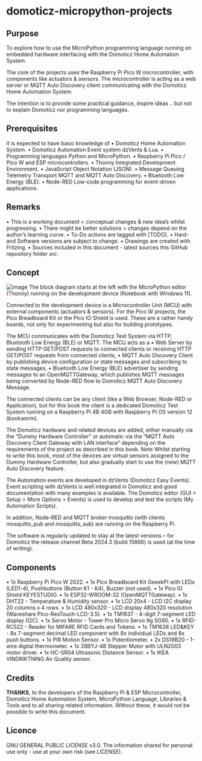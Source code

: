 # domoticz-micropython-projects

## Purpose
To explore how to use the MicroPython programming language running on embedded hardware interfacing with the Domoticz Home Automation System.

The core of the projects uses the Raspberry Pi Pico W microcontroller, with components like actuators & sensors.
The microcontroller is acting as a web server or MQTT Auto Discovery client communicating with the Domoticz Home Automation System.

The intention is to provide some practical guidance, inspire ideas .. but not to explain Domoticz nor programming languages.

## Prerequisites
It is expected to have basic knowledge of 
• Domoticz Home Automation System.
• Domoticz Automation Event system dzVents & Lua.
• Programming languages Python and MicroPython.
• Raspberry Pi Pico / Pico W and ESP microcontrollers.
• Thonny Integrated Development Environment.
• JavaScript Object Notation (JSON).
• Message Queuing Telemetry Transport MQTT and MQTT Auto Discovery.
• Bluetooth Low Energy (BLE).
• Node-RED Low-code programming for event-driven applications.

## Remarks
• This is a working document = conceptual changes & new idea’s whilst progressing.
• There might be better solutions = changes depend on the author’s learning curve.
• To-Do actions are tagged with [TODO].
• Hard- and Software versions are subject to change.
• Drawings are created with Fritzing.
• Sources included in this document - latest sources this GitHub repository folder _src_.

## Concept
![image](https://github.com/rwbl/domoticz-micropython-projects/assets/47274144/54f97a7f-8c10-4699-bb8d-e1994dc028cf)
The block diagram starts at the left with the MicroPython editor (Thonny) running on the development device (Notebook with Windows 11).

Connected to the development device is a Microcontroller Unit (MCU) with external components (actuators & sensors).
For the Pico W projects, the Pico Breadboard Kit or the Pico IO Shield is used. These are a rather handy boards, not only for experimenting but also for building prototypes.

The MCU communicates with the Domoticz Test System via HTTP, Bluetooth Low Energy (BLE) or MQTT.
The MCU acts as a
•	Web Server by sending HTTP GET/POST requests to connected clients or receiving HTTP GET/POST requests from connected clients,
•	MQTT Auto Discovery Client by publishing device configuration or state messages and subscribing to state messages,
•	Bluetooth Low Energy (BLE) advertiser by sending messages to an OpenMQTTGateway, which publishes MQTT messages being converted by Node-RED flow to Domoticz MQTT Auto Discovery Message.

The connected clients can be any client (like a Web Browser, Node-RED or Application), but for this book the client is a dedicated Domoticz Test System running on a Raspberry Pi 4B 4GB with Raspberry Pi OS version 12 (bookworm).

The Domoticz hardware and related devices are added, either manually via the “Dummy Hardware Controller” or automatic via the “MQTT Auto Discovery Client Gateway with LAN interface” depending on the requirements of the project as described in this book.
Note
Whilst starting to write this book, most of the devices are virtual sensors assigned to the Dummy Hardware Controller, but also gradually start to use the (new) MQTT Auto Discovery feature.

The Automation events are developed in dzVents (Domoticz Easy Events).
Event scripting with dzVents is well integrated in Domoticz and good documentation with many examples is available.
The Domoticz editor (GUI > Setup > More Options > Events) is used to develop and test the scripts (My Automation Scripts).

In addition, Node-RED and MQTT broker mosquitto (with clients mosquitto_pub and mosquitto_sub) are running on the Raspberry Pi.

The software is regularly updated to stay at the latest versions – for Domoticz the release channel Beta 2024.3 (build 15866) is used (at the time of writing).

## Components
• 1x Raspberry Pi Pico W 2022.
• 1x Pico Breadboard Kit GeeekPi with LEDs (LED1-4), Pushbuttons (Button K1 - K4), Buzzer (not used).
• 1x Pico IO Shield KEYESTUDIO.
• 1x ESP32-WROOM-32 (OpenMQTTGateway).
• 1x DHT22 - Temperature & Humidity sensor.
• 1x LCD 20x4 - LCD I2C display 20 columns x 4 rows.
• 1x LCD 480x320 - LCD display 480x320 resolution (Waveshare Pico-ResTouch-LCD-3.5).
• 1x TM1637 - 4-digit 7-segment LED display (I2C).
• 1x Servo Motor - Tower Pro Micro Servo 9g SG90.
• 1x RFID-RC522 - Reader for MIFARE RFID Cards and Tokens.
• 1x TM1638 LED&KEY - 8x 7-segment decimal LED component with 8x individual LEDs and 8x push buttons.
• 1x PIR Motion Sensor.
• 1x Potentiometer.
• 2x DS18B20 - 1-wire digital thermometer.
• 1x 28BYJ-48 Stepper Motor with ULN2003 motor driver.
• 1x HC-SR04 Ultrasonic Distance Sensor.
• 1x IKEA VINDRIKTNING Air Quality sensor.

## Credits
**THANKS**, to the developers of the Raspberry Pi & ESP Microcontroller, Domoticz Home Automation System, MicroPython Language, Libraries & Tools and to all sharing related information. Without these, it would not be possible to write this document.

## Licence
GNU GENERAL PUBLIC LICENSE v3.0.
The information shared for personal use only - use at your own risk (see LICENSE).

